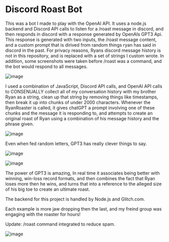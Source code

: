# Discord Roast Bot
This was a bot I made to play with the OpenAI API. It uses a node.js backend and Discord API calls to listen for a /roast message in discord, and then responds in discord with a response generated by OpenAIs GPT3 Api. This response is generated with two inputs, the /roast message content, and a custom prompt that is dirived from random things ryan has said in discord in the past. For privacy reasons, Ryans discord message history is not in this repository, and is replaced with a set of strings I custom wrote. In addition, some screenshots were taken before /roast was a command, and the bot would respond to all messages. 


![image](https://user-images.githubusercontent.com/35940692/232892010-fd9548f6-ffc2-4189-ac85-8f8357cb61df.png)

I used a combination of JavaScript, Discord API calls, and OpenAI API calls to CONSENUALLY collect all of my conversation history with my brother Ryan as a string, clean up that string by removing things like timestamps, then break it up into chunks of under 2000 characters. Whenever the RyanRoaster is called, it gives chatGPT a prompt involving one of these chunks and the message it is responding to, and attempts to create an original roast of Ryan using a combination of his message history and the phrase given. 

![image](https://user-images.githubusercontent.com/35940692/232892019-ae723fb9-a1a1-4d6e-8cea-ab1bf1c51bce.png)

Even when fed random letters, GPT3 has really clever things to say.

![image](https://user-images.githubusercontent.com/35940692/232892043-a088d3df-d9b4-4bf0-9c06-2b00b402f732.png)

![image](https://user-images.githubusercontent.com/35940692/232892075-b885915a-e319-4de0-b046-2eda4d2fc080.png)

The power of GPT3 is amazing, In real time it associates being better with winning, win-loss record formats, and then combines the fact that Ryan loses more then he wins, and turns that into a reference to the alleged size of his big toe to create an ultimate roast.

The backend for this project is handled by Node.js and Glitch.com.

Each example is more jaw dropping then the last, and my freind group was engaging with the roaster for hours!

Update: /roast command integrated to reduce spam. 

![image](https://user-images.githubusercontent.com/35940692/232894543-0fcd8fe5-a9ae-4e9a-a3d6-96da432330a1.png)

